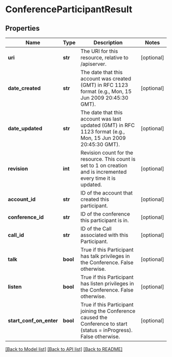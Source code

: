 # ConferenceParticipantResult

## Properties
Name | Type | Description | Notes
------------ | ------------- | ------------- | -------------
**uri** | **str** | The URI for this resource, relative to /apiserver. | [optional] 
**date_created** | **str** | The date that this account was created (GMT) in RFC 1123 format (e.g., Mon, 15 Jun 2009 20:45:30 GMT). | [optional] 
**date_updated** | **str** | The date that this account was last updated (GMT) in RFC 1123 format (e.g., Mon, 15 Jun 2009 20:45:30 GMT). | [optional] 
**revision** | **int** | Revision count for the resource. This count is set to 1 on creation and is incremented every time it is updated. | [optional] 
**account_id** | **str** | ID of the account that created this participant. | [optional] 
**conference_id** | **str** | ID of the conference this participant is in. | [optional] 
**call_id** | **str** | ID of the Call associated with this Participant. | [optional] 
**talk** | **bool** | True if this Participant has talk privileges in the Conference. False otherwise. | [optional] 
**listen** | **bool** | True if this Participant has listen privileges in the Conference. False otherwise. | [optional] 
**start_conf_on_enter** | **bool** | True if this Participant joining the Conference caused the Conference to start (status &#x3D; inProgress). False otherwise. | [optional] 

[[Back to Model list]](../README.md#documentation-for-models) [[Back to API list]](../README.md#documentation-for-api-endpoints) [[Back to README]](../README.md)



